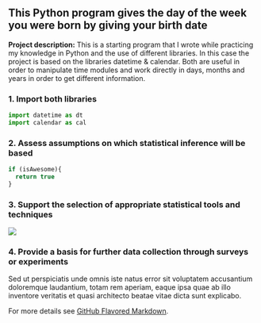 ## This Python program gives the day of the week you were born by giving your birth date

**Project description:** This is a starting program that I wrote while practicing my knowledge in Python and the use of different libraries. In this case the project is based on the libraries datetime & calendar. Both are useful in order to manipulate time modules and work directly in days, months and years in order to get different information. 

### 1. Import both libraries 



```javascript
import datetime as dt
import calendar as cal
```

### 2. Assess assumptions on which statistical inference will be based

```javascript
if (isAwesome){
  return true
}
```

### 3. Support the selection of appropriate statistical tools and techniques

<img src="images/dummy_thumbnail.jpg?raw=true"/>

### 4. Provide a basis for further data collection through surveys or experiments

Sed ut perspiciatis unde omnis iste natus error sit voluptatem accusantium doloremque laudantium, totam rem aperiam, eaque ipsa quae ab illo inventore veritatis et quasi architecto beatae vitae dicta sunt explicabo. 

For more details see [GitHub Flavored Markdown](https://guides.github.com/features/mastering-markdown/).
